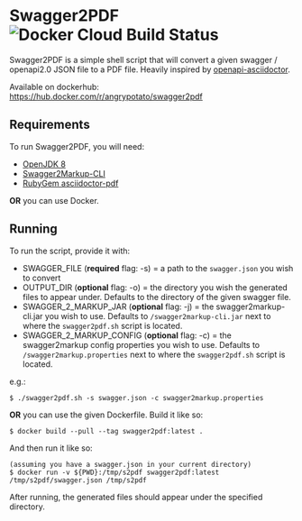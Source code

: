 # Swagger2PDF ![Docker Cloud Build Status](https://img.shields.io/docker/cloud/build/angrypotato/swagger2pdf.svg?style=flat-square)

Swagger2PDF is a simple shell script that will convert a given swagger / openapi2.0 JSON file to a PDF file. Heavily inspired by [openapi-asciidoctor](https://github.com/Ajaxy/openapi-asciidoctor).

Available on dockerhub: https://hub.docker.com/r/angrypotato/swagger2pdf

## Requirements

To run Swagger2PDF, you will need:

- [OpenJDK 8](https://openjdk.java.net/install/)
- [Swagger2Markup-CLI](https://github.com/Swagger2Markup/swagger2markup-cli)
- [RubyGem asciidoctor-pdf](https://asciidoctor.org/docs/asciidoctor-pdf/#install-the-published-gem)

**OR** you can use Docker.

## Running

To run the script, provide it with:

- SWAGGER_FILE (**required** flag: -s) = a path to the `swagger.json` you wish to convert
- OUTPUT_DIR (**optional** flag: -o) = the directory you wish the generated files to appear under. Defaults to the directory of the given swagger file.
- SWAGGER_2_MARKUP_JAR (**optional** flag: -j) = the swagger2markup-cli.jar you wish to use. Defaults to `/swagger2markup-cli.jar` next to where the `swagger2pdf.sh` script is located.
- SWAGGER_2_MARKUP_CONFIG (**optional** flag: -c) = the swagger2markup config properties you wish to use. Defaults to `/swagger2markup.properties` next to where the `swagger2pdf.sh` script is located.

e.g.:

    $ ./swagger2pdf.sh -s swagger.json -c swagger2markup.properties

**OR** you can use the given Dockerfile. Build it like so:

    $ docker build --pull --tag swagger2pdf:latest .

And then run it like so:

    (assuming you have a swagger.json in your current directory)
    $ docker run -v ${PWD}:/tmp/s2pdf swagger2pdf:latest /tmp/s2pdf/swagger.json /tmp/s2pdf

After running, the generated files should appear under the specified directory.
